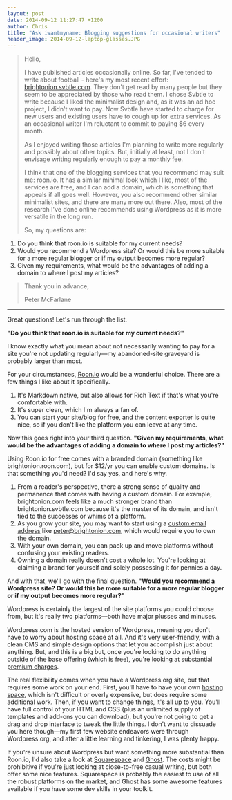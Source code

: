 ```yaml
---
layout: post
date: 2014-09-12 11:27:47 +1200
author: Chris
title: "Ask iwantmyname: Blogging suggestions for occasional writers"
header_image: 2014-09-12-laptop-glasses.JPG
---
```


<!-- excerpt -->

>Hello,
>
>I have published articles occasionally online. So far, I've tended to write about football - here's my most recent effort: [brightonion.svbtle.com](brightonion.svbtle.com). They don't get read by many people but they seem to be appreciated by those who read them. I chose Svbtle to write because I liked the minimalist design and, as it was an ad hoc project, I didn't want to pay. Now Svbtle have started to charge for new users and existing users have to cough up for extra services. As an occasional writer I'm reluctant to commit to paying $6 every month.
>
>As I enjoyed writing those articles I'm planning to write more regularly and possibly about other topics. But, initially at least, not I don't envisage writing regularly enough to pay a monthly fee.
>
>I think that one of the blogging services that you recommend may suit me: roon.io. It has a similar minimal look which I like, most of the services are free, and I can add a domain, which is something that appeals if all goes well. However, you also recommend other similar minimalist sites, and there are many more out there. Also, most of the research I've done online recommends using Wordpress as it is more versatile in the long run.
>
>So, my questions are:
>
1. Do you think that roon.io is suitable for my current needs?
2. Would you recommend a Wordpress site? Or would this be more suitable for a more regular blogger or if my output becomes more regular?
3. Given my requirements, what would be the advantages of adding a domain to where I post my articles?
>
> Thank you in advance,
> 
> Peter McFarlane

<!-- /excerpt -->

***

Great questions! Let's run through the list.

**"Do you think that roon.io is suitable for my current needs?"**

I know exactly what you mean about not necessarily wanting to pay for a site you're not updating regularly—my abandoned-site graveyard is probably larger than most. 

For your circumstances, [Roon.io](https://roon.io/) would be a wonderful choice. There are a few things I like about it specifically. 

1. It's Markdown native, but also allows for Rich Text if that's what you're comfortable with.
2. It's super clean, which I'm always a fan of.
3. You can start your site/blog for free, and the content exporter is quite nice, so if you don't like the platform you can leave at any time.

Now this goes right into your third question. **"Given my requirements, what would be the advantages of adding a domain to where I post my articles?"**

Using Roon.io for free comes with a branded domain (something like brightonion.roon.com), but for $12/yr you can enable custom domains. Is that something you'd need? I'd say yes, and here's why.

1. From a reader's perspective, there a strong sense of quality and permanence that comes with having a custom domain. For example, brightonion.com feels like a much stronger brand than brightonion.svbtle.com because it's the master of its domain, and isn't tied to the successes or whims of a platform.
2. As you grow your site, you may want to start using a [custom email address](http://blog.iwantmyname.com/2013/09/how-to-get-a-custom-email-address.html) like peter@brightonion.com, which would require you to own the domain.
3. With your own domain, you can pack up and move platforms without confusing your existing readers. 
4. Owning a domain really doesn't cost a whole lot. You're looking at claiming a brand for yourself and solely possessing it for pennies a day. 

And with that, we'll go with the final question. **"Would you recommend a Wordpress site? Or would this be more suitable for a more regular blogger or if my output becomes more regular?"**

Wordpress is certainly the largest of the site platforms you could choose from, but it's really two platforms—both have major plusses and minuses.

Wordpress.com is the hosted version of Wordpress, meaning you don't have to worry about hosting space at all. And it's very user-friendly, with a clean CMS and simple design options that let you accomplish just about anything. But, and this is a big but, once you're looking to do anything outside of the base offering (which is free), you're looking at substantial [premium charges](http://store.wordpress.com/plans/). 

The real flexibility comes when you have a Wordpress.org site, but that requires some work on your end. First, you'll have to have your own [hosting space](https://iwantmyname.com/features/domains/web-hosting), which isn't difficult or overly expensive, but does require some additional work. Then, if you want to change things, it's all up to you. You'll have full control of your HTML and CSS (plus an unlimited supply of templates and add-ons you can download), but you're not going to get a drag and drop interface to tweak the little things. I don't want to dissuade you here though—my first few website endeavors were through Wordpress.org, and after a little learning and tinkering, I was plenty happy.

If you're unsure about Wordpress but want something more substantial than Roon.io, I'd also take a look at [Squarespace](http://www.squarespace.com/) and [Ghost](https://ghost.org/). The costs might be prohibitive if you're just looking at close-to-free casual writing, but both offer some nice features. Squarespace is probably the easiest to use of all the robust platforms on the market, and Ghost has some awesome features available if you have some dev skills in your toolkit.





